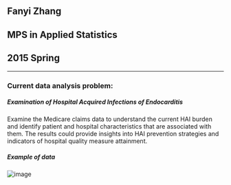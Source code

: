 ## Fanyi Zhang
## MPS in Applied Statistics
## 2015 Spring 

---

### Current data analysis problem:  
##### Examination of Hospital Acquired Infections of Endocarditis

Examine the Medicare claims data to understand the current HAI burden andidentify patient and hospital characteristics that are associated with them. Theresults could provide insights into HAI prevention strategies and indicators ofhospital quality measure attainment.##### Example of data
![image](/Users/Trishashasha/STSCI4780/CU-BDA-Lab01/ExmpleofData.png/)

